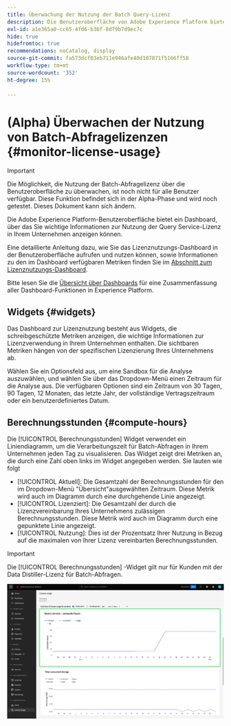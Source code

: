 ```yaml
---
title: Überwachung der Nutzung der Batch Query-Lizenz
description: Die Benutzeroberfläche von Adobe Experience Platform bietet ein Dashboard, über das Sie wichtige Informationen zur Verwendung der Data Distiller-Lizenz durch Ihr Unternehmen anzeigen können.
exl-id: a1e365a0-cc65-4fd6-b36f-8d79b7d9ec7c
hide: true
hidefromtoc: true
recommendations: noCatalog, display
source-git-commit: fa573dcf03eb711e946afe40d107871f5166ff58
workflow-type: tm+mt
source-wordcount: '352'
ht-degree: 15%

---
```


# (Alpha) Überwachen der Nutzung von Batch-Abfragelizenzen {#monitor-license-usage}

>[!IMPORTANT]
>
>Die Möglichkeit, die Nutzung der Batch-Abfragelizenz über die Benutzeroberfläche zu überwachen, ist noch nicht für alle Benutzer verfügbar. Diese Funktion befindet sich in der Alpha-Phase und wird noch getestet. Dieses Dokument kann sich ändern.

Die Adobe Experience Platform-Benutzeroberfläche bietet ein Dashboard, über das Sie wichtige Informationen zur Nutzung der Query Service-Lizenz in Ihrem Unternehmen anzeigen können.

Eine detaillierte Anleitung dazu, wie Sie das Lizenznutzungs-Dashboard in der Benutzeroberfläche aufrufen und nutzen können, sowie Informationen zu den im Dashboard verfügbaren Metriken finden Sie im [Abschnitt zum Lizenznutzungs-Dashboard](../../dashboards/guides/license-usage.md).

Bitte lesen Sie die [Übersicht über Dashboards](../../dashboards/home.md) für eine Zusammenfassung aller Dashboard-Funktionen in Experience Platform.

## Widgets {#widgets}

Das Dashboard zur Lizenznutzung besteht aus Widgets, die schreibgeschützte Metriken anzeigen, die wichtige Informationen zur Lizenzverwendung in Ihrem Unternehmen enthalten. Die sichtbaren Metriken hängen von der spezifischen Lizenzierung Ihres Unternehmens ab.

Wählen Sie ein Optionsfeld aus, um eine Sandbox für die Analyse auszuwählen, und wählen Sie über das Dropdown-Menü einen Zeitraum für die Analyse aus. Die verfügbaren Optionen sind ein Zeitraum von 30 Tagen, 90 Tagen, 12 Monaten, das letzte Jahr, der vollständige Vertragszeitraum oder ein benutzerdefiniertes Datum.

## Berechnungsstunden {#compute-hours}

Die [!UICONTROL Berechnungsstunden] Widget verwendet ein Liniendiagramm, um die Verarbeitungszeit für Batch-Abfragen in Ihrem Unternehmen jeden Tag zu visualisieren. Das Widget zeigt drei Metriken an, die durch eine Zahl oben links im Widget angegeben werden. Sie lauten wie folgt

- [!UICONTROL Aktuell]: Die Gesamtzahl der Berechnungsstunden für den im Dropdown-Menü &quot;Übersicht&quot;ausgewählten Zeitraum. Diese Metrik wird auch im Diagramm durch eine durchgehende Linie angezeigt.
- [!UICONTROL Lizenziert]: Die Gesamtzahl der durch die Lizenzvereinbarung Ihres Unternehmens zulässigen Berechnungsstunden. Diese Metrik wird auch im Diagramm durch eine gepunktete Linie angezeigt.
- [!UICONTROL Nutzung]: Dies ist der Prozentsatz Ihrer Nutzung in Bezug auf die maximalen von Ihrer Lizenz vereinbarten Berechnungsstunden.

>[!IMPORTANT]
>
>Die [!UICONTROL Berechnungsstunden] -Widget gilt nur für Kunden mit der Data Distiller-Lizenz für Batch-Abfragen.

![Das Dashboard zur Lizenznutzung mit hervorgehobenem Widget zur Berechnung der Stunden.](../images/data-distiller/compute-hours.png)

